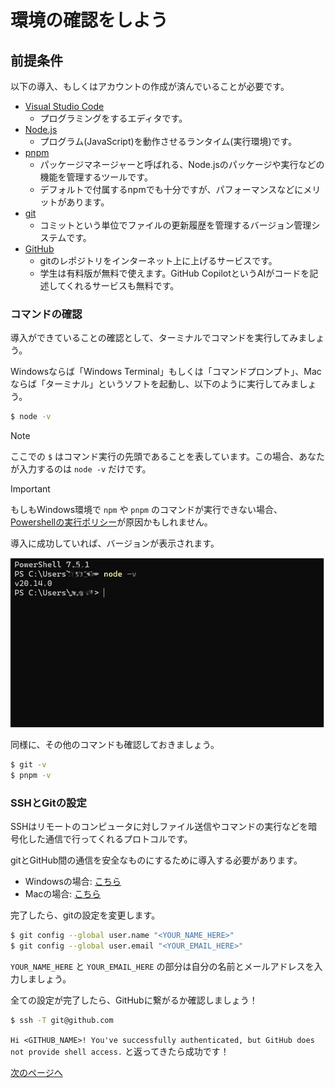 # 環境の確認をしよう

## 前提条件

以下の導入、もしくはアカウントの作成が済んでいることが必要です。

- [Visual Studio Code](https://code.visualstudio.com)
  - プログラミングをするエディタです。
- [Node.js](https://nodejs.org/ja)
  - プログラム(JavaScript)を動作させるランタイム(実行環境)です。
- [pnpm](https://pnpm.io/ja/)
  - パッケージマネージャーと呼ばれる、Node.jsのパッケージや実行などの機能を管理するツールです。
  - デフォルトで付属するnpmでも十分ですが、パフォーマンスなどにメリットがあります。
- [git](https://git-scm.com)
  - コミットという単位でファイルの更新履歴を管理するバージョン管理システムです。
- [GitHub](https://github.com)
  - gitのレポジトリをインターネット上に上げるサービスです。
  - 学生は有料版が無料で使えます。GitHub CopilotというAIがコードを記述してくれるサービスも無料です。

### コマンドの確認

導入ができていることの確認として、ターミナルでコマンドを実行してみましょう。

Windowsならば「Windows Terminal」もしくは「コマンドプロンプト」、Macならば「ターミナル」というソフトを起動し、以下のように実行してみましょう。

```bash
$ node -v
```

>[!NOTE]
> ここでの `$` はコマンド実行の先頭であることを表しています。この場合、あなたが入力するのは `node -v` だけです。

> [!IMPORTANT]
> もしもWindows環境で `npm` や `pnpm` のコマンドが実行できない場合、[Powershellの実行ポリシー](https://qiita.com/y__h/items/441595d005c3b6386caf)が原因かもしれません。

導入に成功していれば、バージョンが表示されます。

![cmd](/docs/ch0/img/cmd.jpg)

同様に、その他のコマンドも確認しておきましょう。

```bash
$ git -v
$ pnpm -v
```

### SSHとGitの設定

SSHはリモートのコンピュータに対しファイル送信やコマンドの実行などを暗号化した通信で行ってくれるプロトコルです。

gitとGitHub間の通信を安全なものにするために導入する必要があります。

- Windowsの場合: [こちら](https://zenn.dev/aoikoala/articles/388eb861249780)
- Macの場合: [こちら](https://qiita.com/ucan-lab/items/e02f2d3a35f266631f24)

完了したら、gitの設定を変更します。

```bash
$ git config --global user.name "<YOUR_NAME_HERE>"
$ git config --global user.email "<YOUR_EMAIL_HERE>"
```

`YOUR_NAME_HERE` と `YOUR_EMAIL_HERE` の部分は自分の名前とメールアドレスを入力しましょう。

全ての設定が完了したら、GitHubに繋がるか確認しましょう！

```bash
$ ssh -T git@github.com
```

`Hi <GITHUB_NAME>! You've successfully authenticated, but GitHub does not provide shell access.` と返ってきたら成功です！

[次のページへ](/docs/ch0/2_clone_and_push.md)

